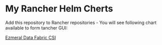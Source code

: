 # My Rancher Helm Cherts
Add this repository to Rancher repositories - You will see following  chart available to form tancher GUI: 

[Ezmeral Data Fabric CSI](charts/edf-csi/1.0/)
